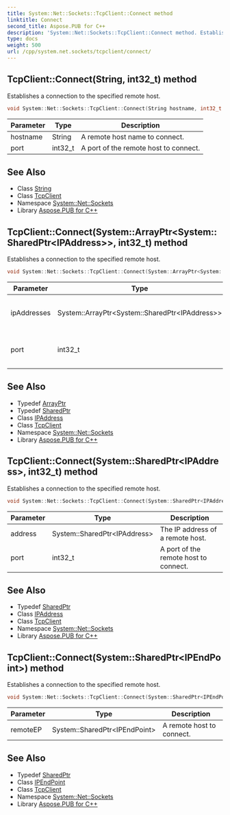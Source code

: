 ```yaml
---
title: System::Net::Sockets::TcpClient::Connect method
linktitle: Connect
second_title: Aspose.PUB for C++
description: 'System::Net::Sockets::TcpClient::Connect method. Establishes a connection to the specified remote host in C++.'
type: docs
weight: 500
url: /cpp/system.net.sockets/tcpclient/connect/
---
```

## TcpClient::Connect(String, int32_t) method


Establishes a connection to the specified remote host.

```cpp
void System::Net::Sockets::TcpClient::Connect(String hostname, int32_t port)
```


| Parameter | Type | Description |
| --- | --- | --- |
| hostname | String | A remote host name to connect. |
| port | int32_t | A port of the remote host to connect. |

## See Also

* Class [String](../../../system/string/)
* Class [TcpClient](../)
* Namespace [System::Net::Sockets](../../)
* Library [Aspose.PUB for C++](../../../)
## TcpClient::Connect(System::ArrayPtr\<System::SharedPtr\<IPAddress\>\>, int32_t) method


Establishes a connection to the specified remote host.

```cpp
void System::Net::Sockets::TcpClient::Connect(System::ArrayPtr<System::SharedPtr<IPAddress>> ipAddresses, int32_t port)
```


| Parameter | Type | Description |
| --- | --- | --- |
| ipAddresses | System::ArrayPtr\<System::SharedPtr\<IPAddress\>\> | The IP addresses of a remote host. |
| port | int32_t | A port of the remote host to connect. |

## See Also

* Typedef [ArrayPtr](../../../system/arrayptr/)
* Typedef [SharedPtr](../../../system/sharedptr/)
* Class [IPAddress](../../../system.net/ipaddress/)
* Class [TcpClient](../)
* Namespace [System::Net::Sockets](../../)
* Library [Aspose.PUB for C++](../../../)
## TcpClient::Connect(System::SharedPtr\<IPAddress\>, int32_t) method


Establishes a connection to the specified remote host.

```cpp
void System::Net::Sockets::TcpClient::Connect(System::SharedPtr<IPAddress> address, int32_t port)
```


| Parameter | Type | Description |
| --- | --- | --- |
| address | System::SharedPtr\<IPAddress\> | The IP address of a remote host. |
| port | int32_t | A port of the remote host to connect. |

## See Also

* Typedef [SharedPtr](../../../system/sharedptr/)
* Class [IPAddress](../../../system.net/ipaddress/)
* Class [TcpClient](../)
* Namespace [System::Net::Sockets](../../)
* Library [Aspose.PUB for C++](../../../)
## TcpClient::Connect(System::SharedPtr\<IPEndPoint\>) method


Establishes a connection to the specified remote host.

```cpp
void System::Net::Sockets::TcpClient::Connect(System::SharedPtr<IPEndPoint> remoteEP)
```


| Parameter | Type | Description |
| --- | --- | --- |
| remoteEP | System::SharedPtr\<IPEndPoint\> | A remote host to connect. |

## See Also

* Typedef [SharedPtr](../../../system/sharedptr/)
* Class [IPEndPoint](../../../system.net/ipendpoint/)
* Class [TcpClient](../)
* Namespace [System::Net::Sockets](../../)
* Library [Aspose.PUB for C++](../../../)
